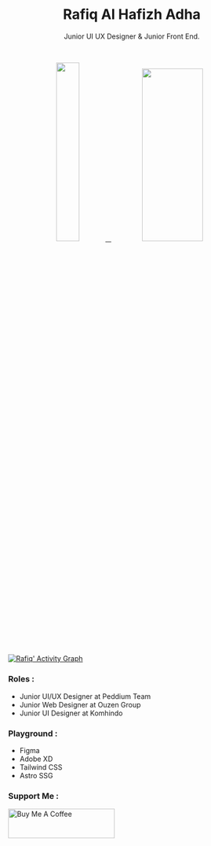 <h1 align="center">
  <b>Rafiq Al Hafizh Adha</b>
</h1>
<p align="center">
   Junior UI UX Designer & Junior Front End.
 </p>
<br/>
<p align="center">
  <a href="https://rafiq.uisax.com/">
    <img width="30.5%" src="https://github-contribution-stats.vercel.app/api/?username=rafiqola" />
    &nbsp;
    <img width="49.5%" height="30%" src="https://github-readme-streak-stats.herokuapp.com?user=rafiqola&theme=radical&hide_border=true" />
  </a>
</p>

[![Rafiq' Activity Graph](https://activity-graph.herokuapp.com/graph?username=rafiqola&custom_title=Rafiq's%20Contribution%20Graph&theme=radical&bg_color=282828&hide_border=true&line=d1a01f&point=c58545)](https://rafiq.uisax.com/)

### Roles :
- Junior UI/UX Designer at Peddium Team
- Junior Web Designer at Ouzen Group
- Junior UI Designer at Komhindo

### Playground :
- Figma
- Adobe XD
- Tailwind CSS
- Astro SSG

### Support Me :
<a href="https://www.buymeacoffee.com/rafiqlola" target="_blank"><img src="https://cdn.buymeacoffee.com/buttons/v2/default-yellow.png" alt="Buy Me A Coffee" style="height: 60px !important;width: 217px !important;" ></a>
